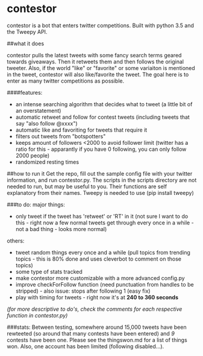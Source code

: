 # contestor
contestor is a bot that enters twitter competitions. Built with python 3.5 and the Tweepy API. 

##what it does

contestor pulls the latest tweets with some fancy search terms geared towards giveaways. Then it retweets them and then follows the original tweeter. Also, if the world "like" or "favorite" or some variaiton is mentioned in the tweet, contestor will also like/favorite the tweet. The goal here is to enter as many twitter competitions as possible.

####features:
* an intense searching algorithm that decides what to tweet (a little bit of an overstatement)
* automatic retweet and follow for contest tweets (including tweets that say "also follow @xxxx")
* automatic like and favoriting for tweets that require it
* filters out tweets from "botspotters"
* keeps amount of followers <2000 to avoid follower limit (twitter has a ratio for this - apparantly if you have 0 following, you can only follow 2000 people)
* randomized resting times

##how to run it
Get the repo, fill out the sample config file with your twitter information, and run contestor.py. The scripts in the scripts directory are not needed to run, but may be useful to you. Their functions are self explanatory from their names. Tweepy is needed to use (pip install tweepy)

###to do:
major things:
* only tweet if the tweet has 'retweet' or 'RT' in it (not sure I want to do this - right now a few normal tweets get through every once in a while - not a bad thing - looks more normal)

others:
* tweet random things every once and a while (pull topics from trending topics - this is 80% done and uses cleverbot to comment on those topics)
* some type of stats tracked
* make contestor more customizable with a more advanced config.py
* improve checkForFollow function (need punctuation from handles to be stripped) - also issue: stops after following 1 (easy fix)
* play with timing for tweets - right now it's at **240 to 360 seconds**

*(for more descriptive to do's, check the comments for each respective function in contestor.py)*


###stats:
Between testing, somewhere around 15,000 tweets have been rewteeted (so around that many contests have been entered) and *9* contests have been one. Please see the thingswon.md for a list of things won. Also, one account has been limited (following disabled...).
